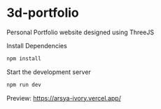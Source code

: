 # 3d-portfolio

Personal Portfolio website designed using ThreeJS

Install Dependencies

```sh
npm install
```

Start the development server

```sh
npm run dev
```

Preview: https://arsya-ivory.vercel.app/
